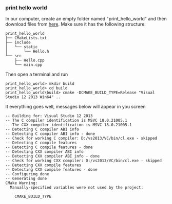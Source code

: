### print hello world
In our computer, create an empty folder named "print_hello_world" and then download files from [here](https://github.com/ttroy50/cmake-examples/tree/master/01-basic/C-static-library). Make sure it has the following structure:
```
print_hello_world
├── CMakeLists.txt
├── include
│   └── static
│       └── Hello.h
└── src
    ├── Hello.cpp
    └── main.cpp
```

Then open a terminal and run
```
print_hello_world> mkdir build
print_hello_world> cd build
print_hello_world\build> cmake -DCMAKE_BUILD_TYPE=Release "Visual Studio 12 2013 Win64" ..
```
It everything goes well, messages below will appear in you screen
```
-- Building for: Visual Studio 12 2013
-- The C compiler identification is MSVC 18.0.21005.1
-- The CXX compiler identification is MSVC 18.0.21005.1
-- Detecting C compiler ABI info
-- Detecting C compiler ABI info - done
-- Check for working C compiler: D:/vs2013/VC/bin/cl.exe - skipped
-- Detecting C compile features
-- Detecting C compile features - done
-- Detecting CXX compiler ABI info
-- Detecting CXX compiler ABI info - done
-- Check for working CXX compiler: D:/vs2013/VC/bin/cl.exe - skipped
-- Detecting CXX compile features
-- Detecting CXX compile features - done
-- Configuring done
-- Generating done
CMake Warning:
  Manually-specified variables were not used by the project:

    CMAKE_BUILD_TYPE
```

